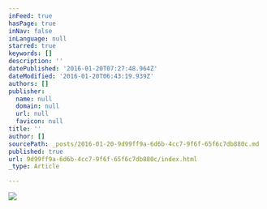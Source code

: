 ```yaml
---
inFeed: true
hasPage: true
inNav: false
inLanguage: null
starred: true
keywords: []
description: ''
datePublished: '2016-01-20T07:27:48.964Z'
dateModified: '2016-01-20T06:43:19.939Z'
authors: []
publisher:
  name: null
  domain: null
  url: null
  favicon: null
title: ''
author: []
sourcePath: _posts/2016-01-20-9d99ff9a-6d6b-4cc7-9f6f-65f6c7db880c.md
published: true
url: 9d99ff9a-6d6b-4cc7-9f6f-65f6c7db880c/index.html
_type: Article

---
```

![](https://the-grid-user-content.s3-us-west-2.amazonaws.com/ebac51a9-f6ac-45d8-a972-b89fe1e71dfd.jpg)